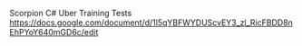 Scorpion C# Uber Training Tests
https://docs.google.com/document/d/1l5qYBFWYDUScvEY3_zl_RicFBDD8nEhPYoY640mGD6c/edit
